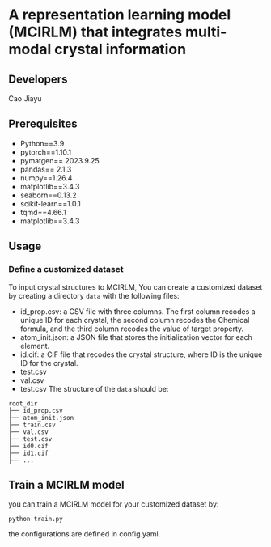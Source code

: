 ﻿#  A representation learning model (MCIRLM) that integrates multi-modal crystal information


## Developers

Cao Jiayu

## Prerequisites

-   Python==3.9
-   pytorch==1.10.1
-   pymatgen== 2023.9.25
-   pandas== 2.1.3
-   numpy==1.26.4
-   matplotlib==3.4.3
-   seaborn==0.13.2
-   scikit-learn==1.0.1
-   tqmd==4.66.1
-   matplotlib==3.4.3


## Usage
### Define a customized dataset

To input crystal structures to MCIRLM, You can create a customized dataset by creating a directory  `data`  with the following files:

-   id_prop.csv: a CSV file with three columns. The first column recodes a unique ID for each crystal, the second column recodes the Chemical formula, and the third column recodes the value of target property.
-   atom_init.json: a JSON file that stores the initialization vector for each element.
-   id.cif: a CIF file that recodes the crystal structure, where ID is the unique ID for the crystal.
-   test.csv
-   val.csv
-   test.csv The structure of the  `data`  should be:
```
root_dir
├── id_prop.csv
├── atom_init.json
├── train.csv
├── val.csv
├── test.csv
├── id0.cif
├── id1.cif
├── ...
```

## Train a MCIRLM model


you can train a MCIRLM model for your customized dataset by:

```
python train.py
```

the configurations are defined in config.yaml.
